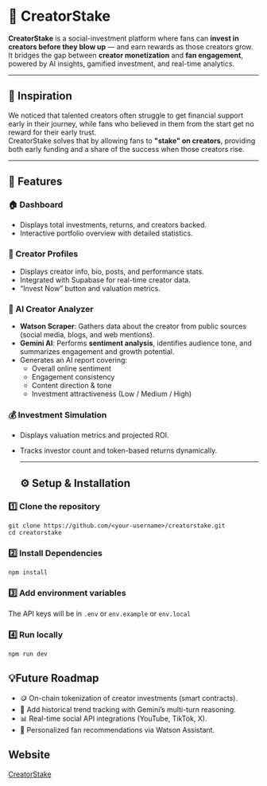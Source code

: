 # 🌟 CreatorStake

**CreatorStake** is a social-investment platform where fans can **invest in creators before they blow up** — and earn rewards as those creators grow.  
It bridges the gap between **creator monetization** and **fan engagement**, powered by AI insights, gamified investment, and real-time analytics.

---

## 🚀 Inspiration
We noticed that talented creators often struggle to get financial support early in their journey, while fans who believed in them from the start get no reward for their early trust.  
CreatorStake solves that by allowing fans to **"stake" on creators**, providing both early funding and a share of the success when those creators rise.

---

## 🧩 Features
### 🏠 Dashboard
- Displays total investments, returns, and creators backed.
- Interactive portfolio overview with detailed statistics.

### 👤 Creator Profiles
- Displays creator info, bio, posts, and performance stats.
- Integrated with Supabase for real-time creator data.
- “Invest Now” button and valuation metrics.

### 🤖 AI Creator Analyzer
- **Watson Scraper**: Gathers data about the creator from public sources (social media, blogs, and web mentions).  
- **Gemini AI**: Performs **sentiment analysis**, identifies audience tone, and summarizes engagement and growth potential.  
- Generates an AI report covering:
  - Overall online sentiment  
  - Engagement consistency  
  - Content direction & tone  
  - Investment attractiveness (Low / Medium / High)  

### 💰 Investment Simulation
- Displays valuation metrics and projected ROI.  
- Tracks investor count and token-based returns dynamically.

  ---
  ## ⚙️ Setup & Installation

### 1️⃣ Clone the repository

```git clone https://github.com/<your-username>/creatorstake.git```
<br>
```cd creatorstake```

### 2️⃣ Install Dependencies

```npm install```

### 3️⃣ Add environment variables
The API keys will be in ```.env``` or ```env.example``` or ```env.local```

### 4️⃣ Run locally

```npm run dev```

## 💡Future Roadmap

- 🪙 On-chain tokenization of creator investments (smart contracts).
- 🔮 Add historical trend tracking with Gemini’s multi-turn reasoning.
- 📊 Real-time social API integrations (YouTube, TikTok, X).
- 🧬 Personalized fan recommendations via Watson Assistant.

## Website
<a href="https://www.creatorstake.biz/">CreatorStake
